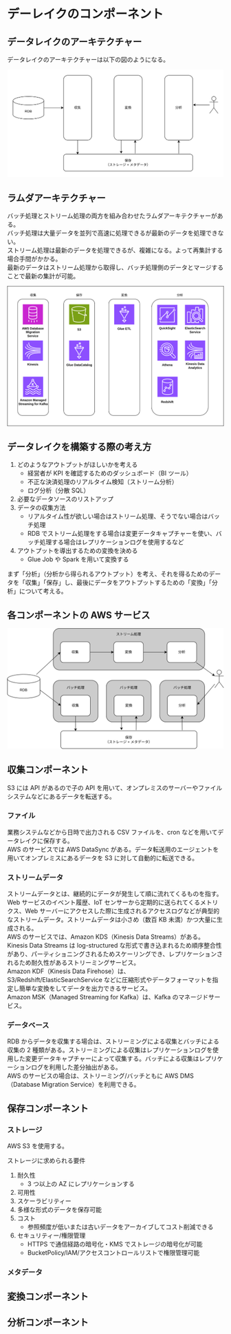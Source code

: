 # デーレイクのコンポーネント

## データレイクのアーキテクチャー

データレイクのアーキテクチャーは以下の図のようになる。

![データレイクのアーキテクチャー](./images/データレイク.png)

## ラムダアーキテクチャー

バッチ処理とストリーム処理の両方を組み合わせたラムダアーキテクチャーがある。  
バッチ処理は大量データを並列で高速に処理できるが最新のデータを処理できない。  
ストリーム処理は最新のデータを処理できるが、複雑になる。よって再集計する場合手間がかかる。  
最新のデータはストリーム処理から取得し、バッチ処理側のデータとマージすることで最新の集計が可能。

![ラムダアーキテクチャー](./images/ラムダアーキテクチャー.png)

## データレイクを構築する際の考え方

1. どのようなアウトプットがほしいかを考える
   - 経営者が KPI を確認するためのダッシュボード（BI ツール）
   - 不正な決済処理のリアルタイム検知（ストリーム分析）
   - ログ分析（分散 SQL）
2. 必要なデータソースのリストアップ
3. データの収集方法
   - リアルタイム性が欲しい場合はストリーム処理、そうでない場合はバッチ処理
   - RDB でストリーム処理をする場合は変更データキャプチャーを使い、バッチ処理する場合はレプリケーションログを使用するなど
4. アウトプットを導出するための変換を決める
   - Glue Job や Spark を用いて変換する

まず「分析」（分析から得られるアウトプット）を考え、それを得るためのデータを「収集」「保存」し、最後にデータをアウトプットするための「変換」「分析」について考える。

## 各コンポーネントの AWS サービス

![コンポーネントAWSサービス対応関係](./images/コンポーネントAWSサービス対応関係.png)

## 収集コンポーネント

S3 には API があるので子の API を用いて、オンプレミスのサーバーやファイルシステムなどにあるデータを転送する。

### ファイル

業務システムなどから日時で出力される CSV ファイルを、cron などを用いてデータレイクに保存する。  
AWS のサービスでは AWS DataSync がある。データ転送用のエージェントを用いてオンプレミスにあるデータを S3 に対して自動的に転送できる。

### ストリームデータ

ストリームデータとは、継続的にデータが発生して順に流れてくるものを指す。Web サービスのイベント履歴、IoT センサーから定期的に送られてくるメトリクス、Web サーバーにアクセスした際に生成されるアクセスログなどが典型的なストリームデータ。ストリームデータは小さめ（数百 KB 未満）かつ大量に生成される。  
AWS のサービスでは、Amazon KDS（Kinesis Data Streams）がある。Kinesis Data Streams は log-structured な形式で書き込まれるため順序整合性があり、パーティショニングされるためスケーリングでき、レプリケーションされるため耐久性があるストリーミングサービス。  
Amazon KDF（Kinesis Data Firehose）は、S3/Redshift/ElasticSearchService などに圧縮形式やデータフォーマットを指定し簡単な変換をしてデータを出力できるサービス。  
Amazon MSK（Managed Streaming for Kafka）は、Kafka のマネージドサービス。

### データベース

RDB からデータを収集する場合は、ストリーミングによる収集とバッチによる収集の 2 種類がある。ストリーミングによる収集はレプリケーションログを使用した変更データキャプチャーによって収集する。バッチによる収集はレプリケーションログを利用した差分抽出がある。  
AWS のサービスの場合は、ストリーミング/バッチともに AWS DMS（Database Migration Service）を利用できる。

## 保存コンポーネント

### ストレージ

AWS S3 を使用する。

ストレージに求められる要件

1. 耐久性
   - 3 つ以上の AZ にレプリケーションする
2. 可用性
3. スケーラビリティー
4. 多様な形式のデータを保存可能
5. コスト
   - 参照頻度が低いまたは古いデータをアーカイブしてコスト削減できる
6. セキュリティー/権限管理
   - HTTPS で通信経路の暗号化・KMS でストレージの暗号化が可能
   - BucketPolicy/IAM/アクセスコントロールリストで権限管理可能

### メタデータ

## 変換コンポーネント

## 分析コンポーネント
